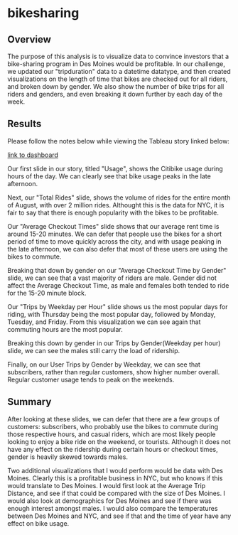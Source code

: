 # bikesharing

## Overview
The purpose of this analysis is to visualize data to convince investors that a bike-sharing program in Des Moines would be profitable. In our challenge, we updated our "tripduration" data to a datetime datatype, and then created visualizations on the length of time that bikes are checked out for all riders, and broken down by gender. We also show the number of bike trips for all riders and genders, and even breaking it down further by each day of the week. 

## Results
Please follow the notes below while viewing the Tableau story linked below:

[link to dashboard](https://public.tableau.com/profile/peter.nielsen6109#!/vizhome/Module14Challenge_16217117790170/Deliverable3Story?publish=yes)

Our first slide in our story, titled "Usage", shows the Citibike usage during hours of the day. We can clearly see that bike usage peaks in the late afternoon. 

Next, our "Total Rides" slide, shows the volume of rides for the entire month of August, with over 2 million rides. Althought this is the data for NYC, it is fair to say that there is enough popularity with the bikes to be profitable. 

Our "Average Checkout Times" slide shows that our average rent time is around 15-20 minutes. We can defer that people use the bikes for a short period of time to move quickly across the city, and with usage peaking in the late afternoon, we can also defer that most of these users are using the bikes to commute. 

Breaking that down by gender on our "Average Checkout Time by Gender" slide, we can see that a vast majority of riders are male. Gender did not affect the Average Checkout Time, as male and females both tended to ride for the 15-20 minute block.

Our "Trips by Weekday per Hour" slide shows us the most popular days for riding, with Thursday being the most popular day, followed by Monday, Tuesday, and Friday. From this visualization we can see again that commuting hours are the most popular.

Breaking this down by gender in our Trips by Gender(Weekday per hour) slide, we can see the males still carry the load of ridership. 

Finally, on our User Trips by Gender by Weekday, we can see that subscribers, rather than regular customers, show higher number overall. Regular customer usage tends to peak on the weekends. 

## Summary
After looking at these slides, we can defer that there are a few groups of customers: subscribers, who probably use the bikes to commute during those respective hours, and casual riders, which are most likely people looking to enjoy a bike ride on the weekend, or tourists. Although it does not have any effect on the ridership during certain hours or checkout times, gender is heavily skewed towards males.

Two additional visualizations that I would perform would be data with Des Moines. Clearly this is a profitable business in NYC, but who knows if this would translate to Des Moines. I would first look at the Average Trip Distance, and see if that could be compared with the size of Des Moines. I would also look at demographics for Des Moines and see if there was enough interest amongst males. I would also compare the temperatures between Des Moines and NYC, and see if that and the time of year have any effect on bike usage. 
